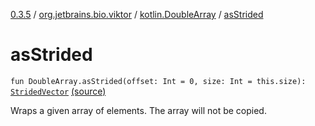 [0.3.5](../../index.md) / [org.jetbrains.bio.viktor](../index.md) / [kotlin.DoubleArray](index.md) / [asStrided](.)

# asStrided

`fun DoubleArray.asStrided(offset: Int = 0, size: Int = this.size): `[`StridedVector`](../-strided-vector/index.md) [(source)](https://github.com/JetBrains-Research/viktor/blob/0.3.5/src/main/kotlin/org/jetbrains/bio/viktor/StridedVector.kt#L10)

Wraps a given array of elements. The array will not be copied.

